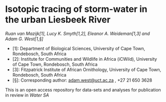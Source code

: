 # Isotopic tracing of storm-water in the urban Liesbeek River

*Ruan van Mazijk[1], Lucy K. Smyth[1,2], Eleanor A. Weideman[1,3] and Adam G. West[1,§]*

- [1]: Department of Biological Sciences, University of Cape Town, Rondebosch, South Africa
- [2]: Institute for Communities and Wildlife in Africa (iCWild), University of Cape Town, Rondebosch, South Africa
- [3]: Fitzpatrick Institute of African Ornithology, University of Cape Town, Rondebosch, South Africa
- [§]: Corresponding author: adam.west@uct.ac.za , +27 21 650 3628

This is an open access repository for data-sets and analyses for publication in review in *Water SA*
